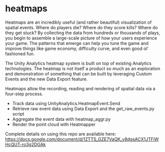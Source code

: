 # heatmaps
Heatmaps are an incredibly useful (and rather beautiful) visualization of spatial events. Where do players die? Where do they score kills? Where do they get stuck? By collecting the data from hundreds or thousands of plays, you begin to assemble a large-scale picture of how your users experience your game. The patterns that emerge can help you tune the game and improve things like game economy, difficulty curve, and even good ol’ fashioned fun.

The Unity Analytics heatmap system is built on top of existing Analytics technologies. The heatmap is not itself a product so much as an exploration and demonstration of something that can be built by leveraging Custom Events and the new Data Export feature.

Heatmaps allow the recording, reading and rendering of spatial data via a four-step process.

- Track data using UnityAnalytics.HeatmapEvent.Send
- Retrieve raw event data using Data Export and the get_raw_events.py script
- Aggregate the event data with heatmap_aggr.py
- Render the point cloud with Heatmapper

Complete details on using this repo are available here: 
https://docs.google.com/document/d/1ZTTS_GZE7VaQK_y8dgsACX1JTFiWHcQUT-ro3g2DGAk
